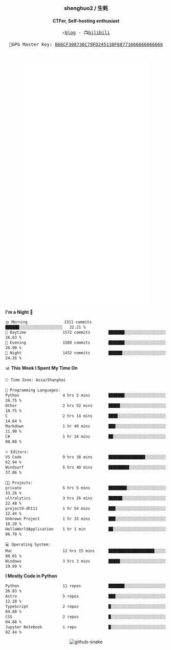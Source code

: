 <h3 align="center"> shenghuo2 / 生蚝 </h3>
<h4 align="center" >CTFer, Self-hosting enthusiast</h3>


<p align="center">
  <samp>
    ✍️<a href="https://blog.shenghuo2.top/">blog</a> -
    📺<a href="https://space.bilibili.com/85894935">bilibili</a>
  </samp>
</p>
<p align="center">
  <samp>
     🔐GPG Master Key: <a align="center" href="https://github.com/shenghuo2.gpg">B66CF308736C79FD245138F68771666666666666</a>
  </samp>
</p>
<br>
<p align="center">
  <a href="https://github.com/shenghuo2">
    <img width="400" align="top" src="https://github.com/shenghuo2/shenghuo2/blob/main/metrics.left.svg" />
  </a>
  <a href="https://github.com/shenghuo2">
    <img width="400" align="top" src="https://github.com/shenghuo2/shenghuo2/blob/main/metrics.right.svg" />
  </a>
</p>


<!--START_SECTION:waka-->
**I'm a Night 🦉** 

```text
🌞 Morning                1311 commits        ██████░░░░░░░░░░░░░░░░░░░   22.21 % 
🌆 Daytime                1572 commits        ███████░░░░░░░░░░░░░░░░░░   26.63 % 
🌃 Evening                1588 commits        ███████░░░░░░░░░░░░░░░░░░   26.90 % 
🌙 Night                  1432 commits        ██████░░░░░░░░░░░░░░░░░░░   24.26 % 
```


📊 **This Week I Spent My Time On** 

```text
🕑︎ Time Zone: Asia/Shanghai

💬 Programming Languages: 
Python                   4 hrs 5 mins        ███████░░░░░░░░░░░░░░░░░░   26.75 % 
Other                    2 hrs 52 mins       █████░░░░░░░░░░░░░░░░░░░░   18.75 % 
C                        2 hrs 14 mins       ████░░░░░░░░░░░░░░░░░░░░░   14.64 % 
Markdown                 1 hr 49 mins        ███░░░░░░░░░░░░░░░░░░░░░░   11.90 % 
C#                       1 hr 14 mins        ██░░░░░░░░░░░░░░░░░░░░░░░   08.08 % 

🔥 Editors: 
VS Code                  9 hrs 38 mins       ████████████████░░░░░░░░░   62.94 % 
Windsurf                 5 hrs 40 mins       █████████░░░░░░░░░░░░░░░░   37.06 % 

🐱‍💻 Projects: 
private                  5 hrs 5 mins        ████████░░░░░░░░░░░░░░░░░   33.26 % 
ultralytics              3 hrs 26 mins       ██████░░░░░░░░░░░░░░░░░░░   22.48 % 
project9-dht11           1 hr 54 mins        ███░░░░░░░░░░░░░░░░░░░░░░   12.44 % 
Unknown Project          1 hr 33 mins        ███░░░░░░░░░░░░░░░░░░░░░░   10.20 % 
HelloWorldApplication    1 hr 1 min          ██░░░░░░░░░░░░░░░░░░░░░░░   06.70 % 

💻 Operating System: 
Mac                      12 hrs 15 mins      ████████████████████░░░░░   80.01 % 
Windows                  3 hrs 3 mins        █████░░░░░░░░░░░░░░░░░░░░   19.99 % 
```

**I Mostly Code in Python** 

```text
Python                   11 repos            ███████░░░░░░░░░░░░░░░░░░   26.83 % 
Astro                    5 repos             ███░░░░░░░░░░░░░░░░░░░░░░   12.20 % 
TypeScript               2 repos             █░░░░░░░░░░░░░░░░░░░░░░░░   04.88 % 
CSS                      2 repos             █░░░░░░░░░░░░░░░░░░░░░░░░   04.88 % 
Jupyter Notebook         1 repo              █░░░░░░░░░░░░░░░░░░░░░░░░   02.44 % 
```




<!--END_SECTION:waka-->


<div align="center">
  <picture>
    <source media="(prefers-color-scheme: dark)" srcset="https://gist.githubusercontent.com/shenghuo2/bfce20b14ab0484cef03bae6e60e0b3a/raw/github-snake-dark.svg" />
    <source media="(prefers-color-scheme: light)" srcset="https://gist.githubusercontent.com/shenghuo2/bfce20b14ab0484cef03bae6e60e0b3a/raw/github-snake.svg" />
    <img alt="github-snake" src="https://gist.githubusercontent.com/shenghuo2/bfce20b14ab0484cef03bae6e60e0b3a/raw/github-snake.svg" />
  </picture>
</div>

<!--
**shenghuo2/shenghuo2** is a ✨ _special_ ✨ repository because its `README.md` (this file) appears on your GitHub profile.

Here are some ideas to get you started:

- 🔭 I’m currently working on ...
- 🌱 I’m currently learning ...
- 👯 I’m looking to collaborate on ...
- 🤔 I’m looking for help with ...
- 💬 Ask me about ...
- 📫 How to reach me: ...
- 😄 Pronouns: ...
- ⚡ Fun fact: ...
-->
